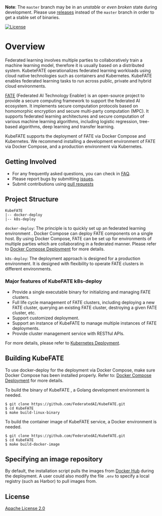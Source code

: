 **Note**: The `master` branch may be in an *unstable* or *even broken* state during development. Please use [releases](https://github.com/FederatedAI/KubeFATE/releases) instead of the `master` branch in order to get a stable set of binaries.

[![License](https://img.shields.io/badge/License-Apache%202.0-blue.svg)](https://opensource.org/licenses/Apache-2.0)
# Overview
Federated learning involves multiple parties to collaboratively train a machine learning model, therefore it is usually based on a distributed system. KubeteFATE operationalizes federated learning workloads using cloud native technologies such as containers and Kubernetes. KubeFATE enables federated learning tasks to run across public, private and hybrid cloud environments.

[FATE](https://github.com/FederatedAI/FATE) (Federated AI Technology Enabler) is an open-source project to provide a secure computing framework to support the federated AI ecosystem. It implements secure computation protocols based on homomorphic encryption and secure multi-party computation (MPC). It supports federated learning architectures and secure computation of various machine learning algorithms, including logistic regression, tree-based algorithms, deep learning and transfer learning.

KubeFATE supports the deployment of FATE via Docker Compose and Kubernetes. We recommend installing a development environment of FATE via Docker Compose, and a production environment via Kubernetes. 

## Getting Involved
* For any frequently asked questions, you can check in [FAQ](https://github.com/FederatedAI/KubeFATE/wiki/KubeFATE#faqs).
* Please report bugs by submitting [issues](https://github.com/FederatedAI/KubeFATE/issues).
* Submit contributions using [pull requests](https://github.com/FederatedAI/KubeFATE/pulls)

## Project Structure
```
KubeFATE
|-- docker-deploy   
|-- k8s-deploy   
```
`docker-deploy`: The principle is to quickly set up an federated learning environment . Docker Compose can deploy FATE components on a single host. By using Docker Compose, FATE can be set up for environments of multiple parties which are collaborating in a federated manner. Please refer to [Docker Compose Deployment](./docker-deploy/README.md) for more details.

`k8s-deploy`: The deployment approach is designed for a production environment. It is designed with flexibility to operate FATE clusters in different environments. 

### Major features of KubeFATE k8s-deploy
  * Provide a single executable binary for initializing and managing FATE clusters.
  * Full life cycle management of FATE clusters, including deploying a new FATE cluster, querying an existing FATE cluster, destroying a given FATE cluster, etc.
  * Support customized deployment.
  * Support an instance of KubeFATE to manage multiple instances of FATE deployments.
  * Provide cluster management service with RESTful APIs.

For more details, please refer to [Kubernetes Deployment](./k8s-deploy/README.md).

## Building KubeFATE
To use docker-deploy for the deployment via Docker Compose, make sure Docker Compose has been installed properly. 
Refer to: [Docker Compose Deployment](./docker-deploy/README.md) for more details.

To build the binary of KubeFATE , a Golang development environment is needed.

```
$ git clone https://github.com/FederatedAI/KubeFATE.git
$ cd KubeFATE
$ make build-linux-binary
```
To build the container image of KubeFATE service, a Docker environment is needed.

```
$ git clone https://github.com/FederatedAI/KubeFATE.git
$ cd KubeFATE
$ make build-docker-image
```

## Specifying an image repository
By default, the installation script pulls the images from [Docker Hub](https://hub.docker.com/u/federatedai) during the deployment. A user could also modify the file `.env` to specify a local registry (such as Harbor) to pull images from.

## License
[Apache License 2.0](https://github.com/FederatedAI/FATE/blob/master/LICENSE)
